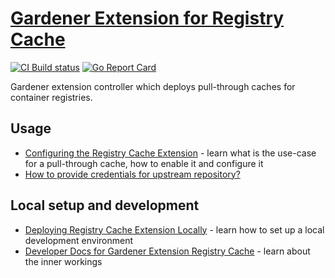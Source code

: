# [Gardener Extension for Registry Cache](https://gardener.cloud)

[![CI Build status](https://concourse.ci.gardener.cloud/api/v1/teams/gardener-tests/pipelines/gardener-extension-registry-cache-main/jobs/main-head-update-job/badge)](https://concourse.ci.gardener.cloud/teams/gardener-tests/pipelines/gardener-extension-registry-cache-main/jobs/main-head-update-job)
[![Go Report Card](https://goreportcard.com/badge/github.com/gardener/gardener-extension-registry-cache)](https://goreportcard.com/report/github.com/gardener/gardener-extension-registry-cache)

Gardener extension controller which deploys pull-through caches for container registries.

## Usage

- [Configuring the Registry Cache Extension](docs/usage/configuration.md) - learn what is the use-case for a pull-through cache, how to enable it and configure it
- [How to provide credentials for upstream repository?](docs/usage/upstream-credentials.md)

## Local setup and development

* [Deploying Registry Cache Extension Locally](docs/development/getting-started-locally.md) - learn how to set up a local development environment
* [Developer Docs for Gardener Extension Registry Cache](docs/development/extension-registry-cache.md) - learn about the inner workings
